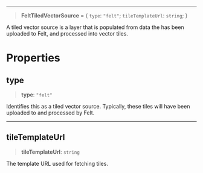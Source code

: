 ***

> **FeltTiledVectorSource** = { `type`: `"felt"`; `tileTemplateUrl`: `string`; }

A tiled vector source is a layer that is populated from data the has been uploaded
to Felt, and processed into vector tiles.

# Properties

## type

> **type**: `"felt"`

Identifies this as a tiled vector source. Typically, these tiles will have been
uploaded to and processed by Felt.

***

## tileTemplateUrl

> **tileTemplateUrl**: `string`

The template URL used for fetching tiles.
